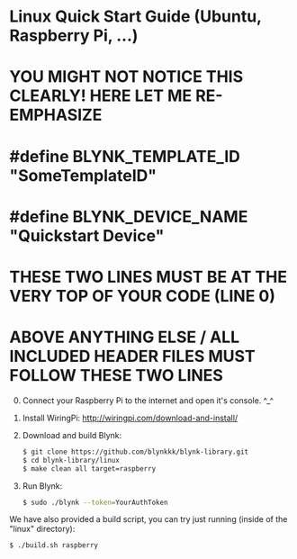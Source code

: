 # Linux Quick Start Guide (Ubuntu, Raspberry Pi, ...)
# YOU MIGHT NOT NOTICE THIS CLEARLY! HERE LET ME RE-EMPHASIZE 
# #define BLYNK_TEMPLATE_ID "SomeTemplateID"
# #define BLYNK_DEVICE_NAME "Quickstart Device"
# THESE TWO LINES MUST BE AT THE VERY TOP OF YOUR CODE (LINE 0)
# ABOVE ANYTHING ELSE / ALL INCLUDED HEADER FILES MUST FOLLOW THESE TWO LINES

0. Connect your Raspberry Pi to the internet and open it's console. ^_^

1. Install WiringPi:
    http://wiringpi.com/download-and-install/

2. Download and build Blynk:
    ```bash
    $ git clone https://github.com/blynkkk/blynk-library.git
    $ cd blynk-library/linux
    $ make clean all target=raspberry
    ```

3. Run Blynk:
    ```bash
    $ sudo ./blynk --token=YourAuthToken
    ```

We have also provided a build script, you can try just running (inside of the "linux" directory):

```bash
$ ./build.sh raspberry
```

